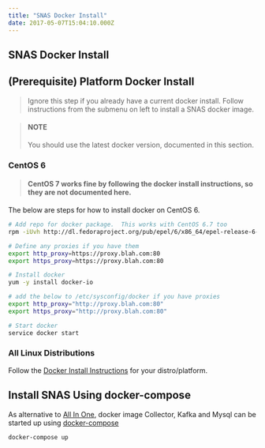 ```yaml
---
title: "SNAS Docker Install"
date: 2017-05-07T15:04:10.000Z
---
```


## SNAS Docker Install

<!--more-->

(Prerequisite) Platform Docker Install
--------------------------------------

> Ignore this step if you already have a current docker install. Follow instructions from the submenu on left to install
a SNAS docker image.

> #### NOTE
> You should use the latest docker version, documented in this section.

### CentOS 6

> #### CentOS 7 works fine by following the docker install instructions, so they are not documented here. 

The below are steps for how to install docker on CentOS 6.

```sh
# Add repo for docker package.  This works with CentOS 6.7 too
rpm -iUvh http://dl.fedoraproject.org/pub/epel/6/x86_64/epel-release-6-8.noarch.rpm

# Define any proxies if you have them
export http_proxy=https://proxy.blah.com:80
export https_proxy=https://proxy.blah.com:80

# Install docker
yum -y install docker-io

# add the below to /etc/sysconfig/docker if you have proxies
export http_proxy="http://proxy.blah.com:80"
export https_proxy="http://proxy.blah.com:80"

# Start docker
service docker start 
```

### All Linux Distributions
Follow the [Docker Install Instructions](http://docs.docker.com/installation/) for your distro/platform.

Install SNAS Using docker-compose
----------------------------
As alternative to [All In One](/docs/install_aio), docker image Collector, Kafka and Mysql can be started up using [docker-compose](https://docs.docker.com/compose/install/)

```
docker-compose up
```
